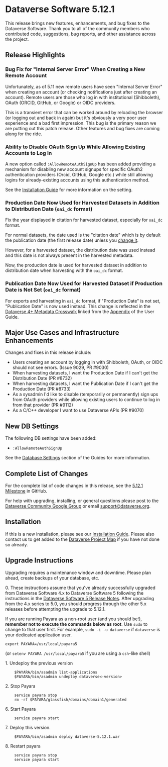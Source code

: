 # Dataverse Software 5.12.1

This release brings new features, enhancements, and bug fixes to the Dataverse Software. Thank you to all of the community members who contributed code, suggestions, bug reports, and other assistance across the project.

## Release Highlights

### Bug Fix for "Internal Server Error" When Creating a New Remote Account

Unfortunately, as of 5.11 new remote users have seen "Internal Server Error" when creating an account (or checking notifications just after creating an account). Remote users are those who log in with institutional (Shibboleth), OAuth (ORCID, GitHub, or Google) or OIDC providers.

This is a transient error that can be worked around by reloading the browser (or logging out and back in again) but it's obviously a very poor user experience and a bad first impression. This bug is the primary reason we are putting out this patch release. Other features and bug fixes are coming along for the ride.

### Ability to Disable OAuth Sign Up While Allowing Existing Accounts to Log In

A new option called `:AllowRemoteAuthSignUp` has been added providing a mechanism for disabling new account signups for specific OAuth2 authentication providers (Orcid, GitHub, Google etc.) while still allowing logins for already-existing accounts using this authentication method.

See the [Installation Guide](https://guides.dataverse.org/en/5.12.1/installation/config.html#allowremoteauthsignup) for more information on the setting. 

### Production Date Now Used for Harvested Datasets in Addition to Distribution Date (`oai_dc` format)

Fix the year displayed in citation for harvested dataset, especially for `oai_dc` format.

For normal datasets, the date used is the "citation date" which is by default the publication date (the first release date) unless you [change it](https://guides.dataverse.org/en/5.12.1/api/native-api.html#set-citation-date-field-type-for-a-dataset).

However, for a harvested dataset, the distribution date was used instead and this date is not always present in the harvested metadata.

Now, the production date is used for harvested dataset in addition to distribution date when harvesting with the `oai_dc` format.

### Publication Date Now Used for Harvested Dataset if Production Date is Not Set (`oai_dc` format)

For exports and harvesting in `oai_dc` format, if "Production Date" is not set, "Publication Date" is now used instead. This change is reflected in the [Dataverse 4+ Metadata Crosswalk][] linked from the [Appendix][] of the User Guide.

[Dataverse 4+ Metadata Crosswalk]: https://docs.google.com/spreadsheets/d/10Luzti7svVTVKTA-px27oq3RxCUM-QbiTkm8iMd5C54/edit#gid=1901625433&range=K7
[Appendix]: https://guides.dataverse.org/en/5.12.1/user/appendix.html

## Major Use Cases and Infrastructure Enhancements

Changes and fixes in this release include:

- Users creating an account by logging in with Shibboleth, OAuth, or OIDC should not see errors. (Issue 9029, PR #9030)
- When harvesting datasets, I want the Production Date if I can't get the Distribution Date (PR #8732)
- When harvesting datasets, I want the Publication Date if I can't get the Production Date (PR #8733)
- As a sysadmin I'd like to disable (temporarily or permanently) sign ups from OAuth providers while allowing existing users to continue to log in from that provider (PR #9112)
- As a C/C++ developer I want to use Dataverse APIs (PR #9070)

## New DB Settings

The following DB settings have been added:

- `:AllowRemoteAuthSignUp`

See the [Database Settings](https://guides.dataverse.org/en/5.12.1/installation/config.html#database-settings) section of the Guides for more information.

## Complete List of Changes

For the complete list of code changes in this release, see the [5.12.1 Milestone](https://github.com/IQSS/dataverse/milestone/106?closed=1) in GitHub.

For help with upgrading, installing, or general questions please post to the [Dataverse Community Google Group](https://groups.google.com/forum/#!forum/dataverse-community) or email support@dataverse.org.

## Installation

If this is a new installation, please see our [Installation Guide](https://guides.dataverse.org/en/5.12.1/installation/). Please also contact us to get added to the [Dataverse Project Map](https://guides.dataverse.org/en/5.10/installation/config.html#putting-your-dataverse-installation-on-the-map-at-dataverse-org) if you have not done so already.

## Upgrade Instructions

Upgrading requires a maintenance window and downtime. Please plan ahead, create backups of your database, etc.

0\. These instructions assume that you've already successfully upgraded from Dataverse Software 4.x to Dataverse Software 5 following the instructions in the [Dataverse Software 5 Release Notes](https://github.com/IQSS/dataverse/releases/tag/v5.0). After upgrading from the 4.x series to 5.0, you should progress through the other 5.x releases before attempting the upgrade to 5.12.1.

If you are running Payara as a non-root user (and you should be!), **remember not to execute the commands below as root**. Use `sudo` to change to that user first. For example, `sudo -i -u dataverse` if `dataverse` is your dedicated application user.

```shell
export PAYARA=/usr/local/payara5
```

(or `setenv PAYARA /usr/local/payara5` if you are using a `csh`-like shell)

1\. Undeploy the previous version

```shell
    $PAYARA/bin/asadmin list-applications
    $PAYARA/bin/asadmin undeploy dataverse<-version>
```

2\. Stop Payara

```shell
    service payara stop
    rm -rf $PAYARA/glassfish/domains/domain1/generated
```

6\. Start Payara

```shell
    service payara start
```

7\. Deploy this version.

```shell
    $PAYARA/bin/asadmin deploy dataverse-5.12.1.war
```

8\. Restart payara

```shell
    service payara stop
    service payara start
